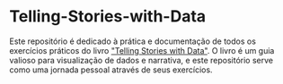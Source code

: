# Telling-Stories-with-Data
Este repositório é dedicado à prática e documentação de todos os exercícios práticos do livro ["Telling Stories with Data"](https://tellingstorieswithdata.com/03-workflow.html). O livro é um guia valioso para visualização de dados e narrativa, e este repositório serve como uma jornada pessoal através de seus exercícios.  
